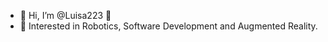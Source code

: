 - 👋 Hi, I’m @Luisa223 :partying_face: 	
- 👀 Interested in Robotics, Software Development and Augmented Reality. 


